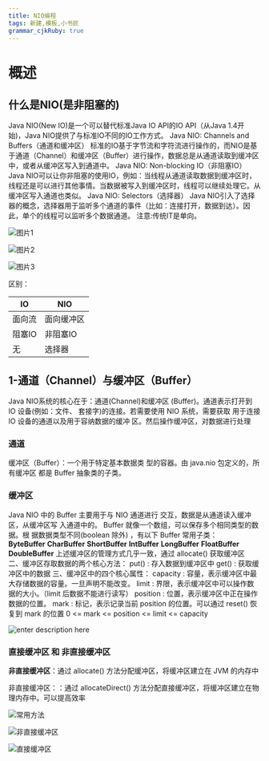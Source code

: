 ```yaml
---
title: NIO编程 
tags: 新建,模板,小书匠
grammar_cjkRuby: true
---
```


# 概述
## 什么是NIO(是非阻塞的) 

Java NIO(New IO)是一个可以替代标准Java IO API的IO API（从Java 1.4开始)，Java NIO提供了与标准IO不同的IO工作方式。
Java NIO: Channels and Buffers（通道和缓冲区）
标准的IO基于字节流和字符流进行操作的，而NIO是基于通道（Channel）和缓冲区（Buffer）进行操作，数据总是从通道读取到缓冲区中，或者从缓冲区写入到通道中。
Java NIO: Non-blocking IO（非阻塞IO）
Java NIO可以让你非阻塞的使用IO，例如：当线程从通道读取数据到缓冲区时，线程还是可以进行其他事情。当数据被写入到缓冲区时，线程可以继续处理它。从缓冲区写入通道也类似。
Java NIO: Selectors（选择器）
Java NIO引入了选择器的概念，选择器用于监听多个通道的事件（比如：连接打开，数据到达）。因此，单个的线程可以监听多个数据通道。
注意:传统IT是单向。


![图片1](https://github.com/ltllml42/img/2019/10/29/1572338582395.png)


![图片2](https://github.com/ltllml42/img/2019/10/29/1572338595653.png)


![图片3](https://github.com/ltllml42/img/2019/10/29/1572338603374.png)


区别：



| IO     | NIO        |
| ------ | ---------- |
| 面向流 | 面向缓冲区 |
| 阻塞IO | 非阻塞IO   |
| 无     | 选择器     |


## 1-通道（Channel）与缓冲区（Buffer）
Java NIO系统的核心在于：通道(Channel)和缓冲区 (Buffer)。通道表示打开到 IO 设备(例如：文件、 套接字)的连接。若需要使用 NIO 系统，需要获取 用于连接 IO 设备的通道以及用于容纳数据的缓冲 区。然后操作缓冲区，对数据进行处理

### 通道

缓冲区（Buffer）：一个用于特定基本数据类 型的容器。由 java.nio 包定义的，所有缓冲区 都是 Buffer 抽象类的子类。


### 缓冲区
Java NIO 中的 Buffer 主要用于与 NIO 通道进行 交互，数据是从通道读入缓冲区，从缓冲区写
入通道中的。
Buffer 就像一个数组，可以保存多个相同类型的数据。根 据数据类型不同(boolean 除外) ，有以下 Buffer 常用子类：  
**ByteBuffer** 
**CharBuffer** 
**ShortBuffer** 
**IntBuffer** 
**LongBuffer** 
**FloatBuffer** 
**DoubleBuffer** 
 上述缓冲区的管理方式几乎一致，通过 allocate() 获取缓冲区
二、缓冲区存取数据的两个核心方法：
put() : 存入数据到缓冲区中
get() : 获取缓冲区中的数据
三、缓冲区中的四个核心属性：
capacity : 容量，表示缓冲区中最大存储数据的容量。一旦声明不能改变。
limit : 界限，表示缓冲区中可以操作数据的大小。（limit 后数据不能进行读写）
position : 位置，表示缓冲区中正在操作数据的位置。
mark : 标记，表示记录当前 position 的位置。可以通过 reset() 恢复到 mark 的位置
 0 <= mark <= position <= limit <= capacity
 

![enter description here](https://github.com/ltllml42/img/2019/10/29/1572340634991.png)

### 直接缓冲区 和 非直接缓冲区

 **非直接缓冲区**：通过 allocate() 方法分配缓冲区，将缓冲区建立在 JVM 的内存中
 
 非直接缓冲区：：通过 allocateDirect() 方法分配直接缓冲区，将缓冲区建立在物理内存中。可以提高效率
 
 ![常用方法](https://github.com/ltllml42/img/2019/10/29/1572352389464.png)
 
![非直接缓冲区](https://github.com/ltllml42/img/2019/10/29/1572352552568.png)

![直接缓冲区](https://github.com/ltllml42/img/2019/10/29/1572352560939.png)